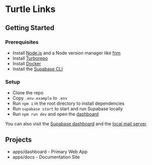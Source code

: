 # Turtle Links
## Getting Started
### Prerequisites
* Install [Node.js](https://nodejs.org/en/) and a Node version manager like [fnm](https://github.com/Schniz/fnm)
* Install [Turborepo](https://turbo.build/repo/docs/installing)
* Install [Docker](https://www.docker.com/products/docker-desktop/)
* Install the [Supabase CLI](https://supabase.com/docs/guides/cli/getting-started)
### Setup
* Clone the repo
* Copy `.env.example` to `.env`
* Run `npm i` in the root directory to install dependencies
* Run `supabase start` to start and run Supabase locally
* Run `npm run dev` and open the [dashboard](http://localhost:5173/)

You can also visit the [Supabase dashboard](http://localhost:54323/project/default) and the [local mail server](http://localhost:54324/monitor).

## Projects
* apps/dashboard - Primary Web App
* apps/docs - Documentation Site